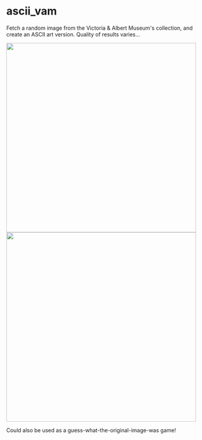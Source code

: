 # ascii_vam

Fetch a random image from the Victoria & Albert Museum's collection, and create an ASCII art version. Quality of results varies...

<img src="https://github.com/minneapolis-edu/ascii_vam/blob/master/screenshots/vam_img.png?raw=true" height=500>
<img src="https://github.com/minneapolis-edu/ascii_vam/blob/master/screenshots/vam_ascii.png?raw=true" height=500>

Could also be used as a guess-what-the-original-image-was game!
